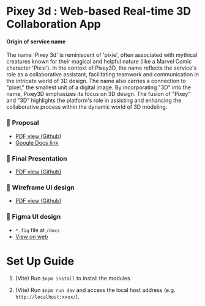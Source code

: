 # Pixey 3d : Web-based Real-time 3D Collaboration App
#### Origin of service name
The name 'Pixey 3d' is reminiscent of 'pixie', often associated with mythical creatures known for their magical and helpful nature (like a Marvel Comic character 'Pixie'). In the context of Pixey3D, the name reflects the service's role as a collaborative assistant, facilitating teamwork and communication in the intricate world of 3D design. The name also carries a connection to "pixel," the smallest unit of a digital image. By incorporating "3D" into the name, Pixey3D emphasizes its focus on 3D design. The fusion of "Pixey" and "3D" highlights the platform's role in assisting and enhancing the collaborative process within the dynamic world of 3D modeling.

### :page_with_curl:	Proposal
* [PDF view (Github)](docs/CSE480_Proposal_Group9_221017.pdf)
* [Google Docs link](https://docs.google.com/document/d/18dilh_sAA87E7V734PDR1JR0AAmdJRAlK0BP4gnwSkk/edit#heading=h.13f4glvfzc07)

### :page_with_curl:	Final Presentation
* [PDF view (Github)](docs/Pixey_Final_Presentation.pdf)

### :page_with_curl: Wireframe UI design
*  [PDF view (Github)](docs/Pixey3D_Wireframe.pdf)

### :triangular_flag_on_post: Figma UI design
* `*.fig` file at `/docs`
* [View on web](https://www.figma.com/file/jN2AarxuyrYHMZNVVM2nI8/Pixey3d_UIdesign_221012?type=design&node-id=0-1&mode=design&t=gfBADVId0WhA5ONB-0) 	


# Set Up Guide
1. (Vite) Run `$npm install` to install the modules


2. (Vite) Run `$npm run dev` and access the local host address (e.g. `http://localhost:xxxx/`).
